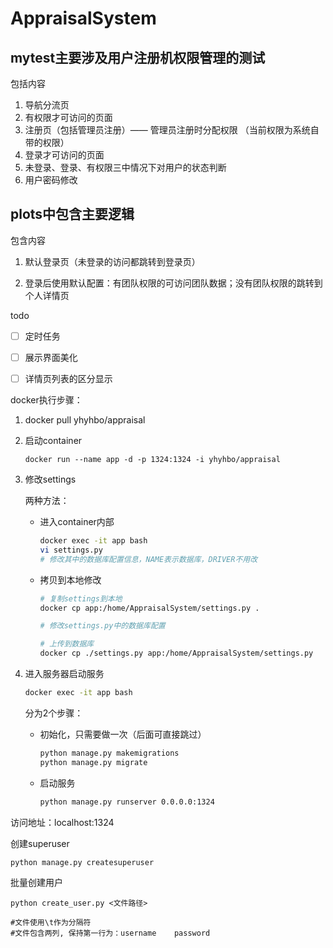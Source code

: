 # AppraisalSystem

## mytest主要涉及用户注册机权限管理的测试
包括内容
1. 导航分流页
2. 有权限才可访问的页面
3. 注册页（包括管理员注册）—— 管理员注册时分配权限 （当前权限为系统自带的权限）
4. 登录才可访问的页面
5. 未登录、登录、有权限三中情况下对用户的状态判断
6. 用户密码修改

## plots中包含主要逻辑
包含内容
1. 默认登录页（未登录的访问都跳转到登录页）

2. 登录后使用默认配置：有团队权限的可访问团队数据；没有团队权限的跳转到个人详情页

   

todo
- [ ]  定时任务
- [ ]  展示界面美化
- [ ]  详情页列表的区分显示



docker执行步骤：

1. docker pull yhyhbo/appraisal

2. 启动container
   
    ```shell script
    docker run --name app -d -p 1324:1324 -i yhyhbo/appraisal
    ```
    
3. 修改settings

    两种方法：

    - 进入container内部

      ```sh
      docker exec -it app bash
      vi settings.py
      # 修改其中的数据库配置信息，NAME表示数据库，DRIVER不用改
      ```

    - 拷贝到本地修改

      ```sh
      # 复制settings到本地
      docker cp app:/home/AppraisalSystem/settings.py .
      
      # 修改settings.py中的数据库配置
      
      # 上传到数据库
      docker cp ./settings.py app:/home/AppraisalSystem/settings.py
      ```

4. 进入服务器启动服务

    ```sh
    docker exec -it app bash
    ```

    分为2个步骤：

    - 初始化，只需要做一次（后面可直接跳过）

      ```sh
      python manage.py makemigrations
      python manage.py migrate
      ```

    - 启动服务

      ```sh
      python manage.py runserver 0.0.0.0:1324
      ```

访问地址：localhost:1324

创建superuser
```shell script
python manage.py createsuperuser
```

批量创建用户
```shell script
python create_user.py <文件路径>

#文件使用\t作为分隔符
#文件包含两列, 保持第一行为：username	password

```
